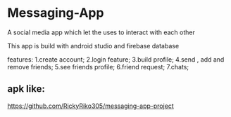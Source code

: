 # Messaging-App

A social media app which let the uses to interact with each other

This app is build with android studio and firebase database

 features:
     1.create account;
     2.login feature;
     3.build profile;
     4.send , add and remove friends;
     5.see friends profile;
     6.friend request;
     7.chats;
## apk like:
   https://github.com/RickyRiko305/messaging-app-project

